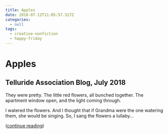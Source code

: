 ```yaml
---
title: Apples
date: 2018-07-12T11:05:57.527Z
categories:
  - null
tags:
  - creative-nonfiction
  - happy-friday
---
```

# Apples

## Telluride Association Blog, July 2018

They were pretty. The little red flowers, all bunched together. The apartment window open, and the light coming through.

​I watered the flowers. And I thought that if Grandma were the one watering them, she would be singing. So, I sang the flowers a lullaby...

([continue reading](https://www.tellurideassociation.org/blog/apples/))